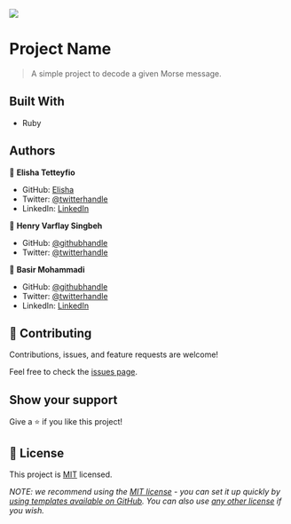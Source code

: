 ![](https://img.shields.io/badge/Microverse-blueviolet)

# Project Name

> A simple project to decode a  given Morse message.


## Built With

- Ruby


## Authors

👤 **Elisha Tetteyfio**

- GitHub: [Elisha](https://github.com/elisha-tetteyfio)
- Twitter: [@twitterhandle](https://twitter.com/AlYasa_Nii)
- LinkedIn: [LinkedIn](https://linkedin.com/in/elisha-tettteyfio)

👤 **Henry Varflay Singbeh**

- GitHub: [@githubhandle](https://github.com/henrycode460)
- Twitter: [@twitterhandle](https://twitter.com/460code)

👤 **Basir Mohammadi**

- GitHub: [@githubhandle](https://github.com/Basir-Mohammadi)
- Twitter: [@twitterhandle](https://twitter.com/basirahmad1312)
- LinkedIn: [LinkedIn](https://linkedin.com/in/basirmohammadi)

## 🤝 Contributing

Contributions, issues, and feature requests are welcome!

Feel free to check the [issues page](https://github.com/Elisha-Tetteyfio/morse-code/issues).

## Show your support

Give a ⭐️ if you like this project!

## 📝 License

This project is [MIT](./LICENSE) licensed.

_NOTE: we recommend using the [MIT license](https://choosealicense.com/licenses/mit/) - you can set it up quickly by [using templates available on GitHub](https://docs.github.com/en/communities/setting-up-your-project-for-healthy-contributions/adding-a-license-to-a-repository). You can also use [any other license](https://choosealicense.com/licenses/) if you wish._
